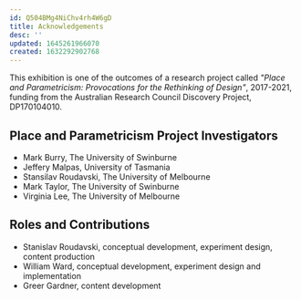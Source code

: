 ```yaml
---
id: Q504BMg4NiChv4rh4W6gD
title: Acknowledgements
desc: ''
updated: 1645261966070
created: 1632292902768
---
```

This exhibition is one of the outcomes of a research project called _"Place and Parametricism: Provocations for the Rethinking of Design"_, 2017-2021, funding from the Australian Research Council Discovery Project, DP170104010.

## Place and Parametricism Project Investigators

- Mark Burry, The University of Swinburne
- Jeffery Malpas, University of Tasmania
- Stansilav Roudavski, The University of Melbourne
- Mark Taylor, The University of Swinburne
- Virginia Lee, The University of Melbourne

## Roles and Contributions

- Stanislav Roudavski, conceptual development, experiment design, content production
- William Ward, conceptual development, experiment design and implementation
- Greer Gardner, content development
